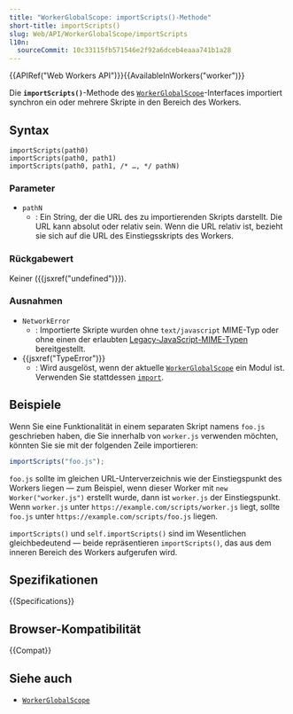 ```yaml
---
title: "WorkerGlobalScope: importScripts()-Methode"
short-title: importScripts()
slug: Web/API/WorkerGlobalScope/importScripts
l10n:
  sourceCommit: 10c33115fb571546e2f92a6dceb4eaaa741b1a28
---
```


{{APIRef("Web Workers API")}}{{AvailableInWorkers("worker")}}

Die **`importScripts()`**-Methode des [`WorkerGlobalScope`](/de/docs/Web/API/WorkerGlobalScope)-Interfaces importiert synchron ein oder mehrere Skripte in den Bereich des Workers.

## Syntax

```js-nolint
importScripts(path0)
importScripts(path0, path1)
importScripts(path0, path1, /* …, */ pathN)
```

### Parameter

- `pathN`
  - : Ein String, der die URL des zu importierenden Skripts darstellt. Die URL kann absolut oder relativ sein. Wenn die URL relativ ist, bezieht sie sich auf die URL des Einstiegsskripts des Workers.

### Rückgabewert

Keiner ({{jsxref("undefined")}}).

### Ausnahmen

- `NetworkError`
  - : Importierte Skripte wurden ohne `text/javascript` MIME-Typ oder ohne einen der erlaubten [Legacy-JavaScript-MIME-Typen](/de/docs/Web/HTTP/Basics_of_HTTP/MIME_types#legacy_javascript_mime_types) bereitgestellt.
- {{jsxref("TypeError")}}
  - : Wird ausgelöst, wenn der aktuelle [`WorkerGlobalScope`](/de/docs/Web/API/WorkerGlobalScope) ein Modul ist. Verwenden Sie stattdessen [`import`](/de/docs/Web/JavaScript/Reference/Statements/import).

## Beispiele

Wenn Sie eine Funktionalität in einem separaten Skript namens `foo.js` geschrieben haben, die Sie innerhalb von `worker.js` verwenden möchten, könnten Sie sie mit der folgenden Zeile importieren:

```js
importScripts("foo.js");
```

`foo.js` sollte im gleichen URL-Unterverzeichnis wie der Einstiegspunkt des Workers liegen — zum Beispiel, wenn dieser Worker mit `new Worker("worker.js")` erstellt wurde, dann ist `worker.js` der Einstiegspunkt. Wenn `worker.js` unter `https://example.com/scripts/worker.js` liegt, sollte `foo.js` unter `https://example.com/scripts/foo.js` liegen.

`importScripts()` und `self.importScripts()` sind im Wesentlichen gleichbedeutend — beide repräsentieren `importScripts()`, das aus dem inneren Bereich des Workers aufgerufen wird.

## Spezifikationen

{{Specifications}}

## Browser-Kompatibilität

{{Compat}}

## Siehe auch

- [`WorkerGlobalScope`](/de/docs/Web/API/WorkerGlobalScope)
